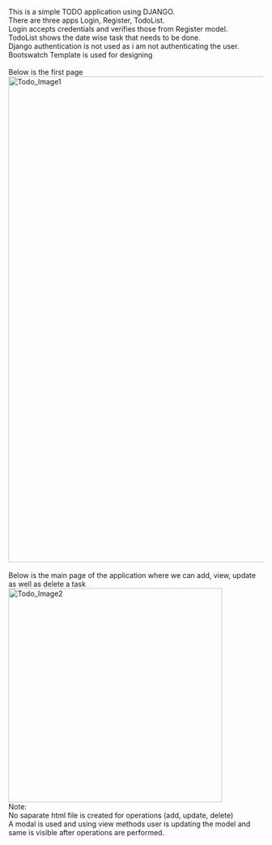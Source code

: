 This is a simple TODO application using DJANGO.
<br>
There are three apps Login, Register, TodoList.
<br>
Login accepts credentials and verifies those from Register model.
<br>
TodoList shows the date wise task that needs to be done.
<br>
Django authentication is not used as i am not authenticating the user.
<br>
Bootswatch Template is used for designing 
<br>
<br>
Below is the first page 
<br>
<img width="958" alt="Todo_Image1" src="https://github.com/shahbaz1991/djangoTodoApp/assets/62425698/f14d9304-888c-4b69-bd0e-e330149fd7a5">
<br>
<br>
Below is the main page of the application where we can add, view, update as well as delete a task 
<br>
<img width="422" alt="Todo_Image2" src="https://github.com/shahbaz1991/djangoTodoApp/assets/62425698/4b4ba927-4256-469c-a253-6804615b4909">
<br>
Note:
<br>
No saparate html file is created for operations (add, update, delete)<br>
A modal is used and using view methods user is updating the model and same is visible after operations are performed.
